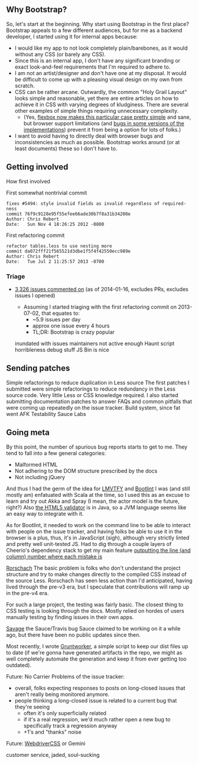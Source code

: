## Why Bootstrap?
So, let's start at the beginning. Why start using Bootstrap in the first place? Bootstrap appeals to a few different audiences, but for me as a backend developer, I started using it for internal apps because:
* I would like my app to not look completely plain/barebones, as it would without any CSS (or barely any CSS).
* Since this is an internal app, I don't have any significant branding or exact look-and-feel requirements that I'm required to adhere to.
* I am not an artist/designer and don't have one at my disposal. It would be difficult to come up with a pleasing visual design on my own from scratch.
* CSS can be rather arcane. Outwardly, the common "Holy Grail Layout" looks simple and reasonable, yet there are entire articles on how to achieve it in CSS with varying degrees of kludginess. There are several other examples of simple things requiring unnecessary complexity.
  * (Yes, [flexbox now makes this particular case pretty simple](http://philipwalton.github.io/solved-by-flexbox/demos/holy-grail/) and sane, but browser support limitations (and [bugs in some versions of the implementations](https://github.com/philipwalton/flexbugs)) prevent it from being a option for lots of folks.)
* I want to avoid having to directly deal with browser bugs and inconsistencies as much as possible. Bootstrap works around (or at least documents) these so I don't have to.

## Getting involved

How first involved

First somewhat nontrivial commit
```
fixes #5494: style invalid fields as invalid regardless of required-ness
commit 76f9c9128e95f55efee66ade30b7f8a31b34208e
Author: Chris Rebert
Date:   Sun Nov 4 18:26:25 2012 -0800
```
First refactoring commit
```
refactor tables.less to use nesting more
commit da072fff21f565521d3dbe1f5f4f42550ecc989e
Author: Chris Rebert
Date:   Tue Jul 2 11:25:57 2013 -0700
```

### Triage
* [3,326 issues commented on](https://github.com/twbs/bootstrap/issues?q=commenter%3Acvrebert+type%3Aissue+-author%3Acvrebert) (as of 2014-01-16, excludes PRs, excludes issues I opened)
  * Assuming I started triaging with the first refactoring commit on 2013-07-02, that equates to:
    * ~5.9 issues per day
    * approx one issue every 4 hours
    * TL;DR: Bootstrap is crazy popular

  inundated with issues
  maintainers not active enough
  Haunt script horribleness
  debug stuff
  JS Bin is nice

## Sending patches

Simple refactorings to reduce duplication in Less source
The first patches I submitted were simple refactorings to reduce redundancy in the Less source code. Very little Less or CSS knowledge required.
I also started submitting documentation patches to answer FAQs and common pitfalls that were coming up repeatedly on the issue tracker.
Build system, since fat went AFK
Testability
Sauce Labs

## Going meta

By this point, the number of spurious bug reports starts to get to me. They tend to fall into a few general categories:
* Malformed HTML
* Not adhering to the DOM structure prescribed by the docs
* Not including jQuery

And thus I had the germ of the idea for [LMVTFY](https://github.com/cvrebert/lmvtfy) and [Bootlint](https://github.com/twbs/bootlint)
I was (and still mostly am) enfatuated with Scala at the time, so I used this as an excuse to learn and try out Akka and Spray (I mean, the actor model is the future, right?)
Also [the HTML5 validator](https://github.com/validator/validator) is in Java, so a JVM language seems like an easy way to integrate with it.

As for Bootlint, it needed to work on the command line to be able to interact with people on the issue tracker, and having folks be able to use it in the browser is a plus, thus, it's in JavaScript (sigh), although very strictly linted and pretty well unit-tested JS.
Had to dig through a couple layers of Cheerio's dependency stack to get my main feature [outputting the line (and column) number where each mistake is](https://github.com/twbs/bootlint/issues/29)

[Rorschach](https://github.com/twbs/rorschach)
The basic problem is folks who don't understand the project structure and try to make changes directly to the compiled CSS instead of the source Less. Rorschach has seen less action than I'd anticipated, having lived through the pre-v3 era, but I speculate that contributions will ramp up in the pre-v4 era.

For such a large project, the testing was fairly basic. The closest thing to CSS testing is looking through the docs. Mostly relied on hordes of users manually testing by finding issues in their own apps.

[Savage](https://github.com/twbs/savage)
  the Sauce/Travis bug
  Sauce claimed to be working on it a while ago, but there have been no public updates since then.

Most recently, I wrote [Gruntworker](https://github.com/twbs/gruntworker/), a simple script to keep our dist files up to date (if we're gonna have generated artifacts in the repo, we might as well completely automate the generation and keep it from ever getting too outdated).

Future: No Carrier
Problems of the issue tracker:
* overall, folks expecting responses to posts on long-closed issues that aren't really being monitored anymore. 
* people thinking a long-closed issue is related to a current bug that they're seeing
  * often it's only superficially related
  * if it's a real regression, we'd much rather open a new bug to specifically track a regression anyway
  * +1's and "thanks" noise

Future: [WebdriverCSS](https://github.com/webdriverio/webdrivercss-adminpanel) or Gemini

customer service, jaded, soul-sucking
